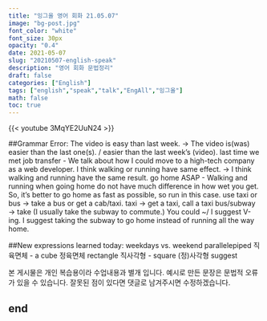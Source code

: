 ```yaml
---
title: "잉그올 영어 회화 21.05.07"
image: "bg-post.jpg"
font_color: "white"
font_size: 30px
opacity: "0.4"
date: 2021-05-07
slug: "20210507-english-speak"
description: "영어 회화 문법정리"
draft: false
categories: ["English"]
tags: ["english","speak","talk","EngAll","잉그올"]
math: false
toc: true
---
```


{{< youtube 3MqYE2UuN24 >}}

##Grammar Error:
The video is easy than last week. → The video is(was)  easier than the last one(s). / easier than the last week’s (video).
last time we met
job transfer - We talk about how I could move to a high-tech company as a web developer.
I think walking or running have same effect. → I think walking and running have the same result.
go home ASAP - 
Walking and running when going home do not have much difference in how wet you get.
So, it’s better to go home as fast as possible, so run in this case.
use taxi or bus → take a bus or get a cab/taxi.
taxi → get a taxi, call a taxi
bus/subway → take (I usually take the subway to commute.)
You could ~/ I suggest V-ing.
I suggest taking the subway to go home instead of running all the way home.

##New expressions learned today: 
weekdays vs. weekend
parallelepiped 직육면체 -  a cube 정육면체
rectangle 직사각형 -  square (정)사각형
suggest 



본 게시물은 개인 복습용이라 수업내용과 별개 입니다.
예시로 만든 문장은 문법적 오류가 있을 수 있습니다. 
잘못된 점이 있다면 댓글로 남겨주시면 수정하겠습니다. 


## end